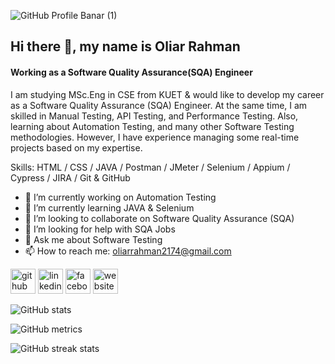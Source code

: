 ![GitHub Profile Banar (1)](https://github.com/user-attachments/assets/984b2ee6-3bc0-49fc-9db9-4a3282c1cf33)
## Hi there 👋, my name is Oliar Rahman
#### Working as a Software Quality Assurance(SQA) Engineer


I am studying MSc.Eng in CSE from KUET & would like to develop my career as a Software Quality Assurance (SQA) Engineer. At the same time, I am skilled in Manual Testing, API Testing, and Performance Testing. Also, learning about Automation Testing, and many other Software Testing methodologies. However, I have experience managing some real-time projects based on my expertise.

Skills: HTML / CSS / JAVA / Postman / JMeter / Selenium / Appium / Cypress / JIRA / Git & GitHub

- 🔭 I’m currently working on Automation Testing 
- 🌱 I’m currently learning JAVA & Selenium 
- 👯 I’m looking to collaborate on Software Quality Assurance (SQA) 
- 🤔 I’m looking for help with SQA Jobs 
- 💬 Ask me about Software Testing 
- 📫 How to reach me: oliarrahman2174@gmail.com 


[<img src='https://cdn.jsdelivr.net/npm/simple-icons@3.0.1/icons/github.svg' alt='github' height='40'>](https://github.com/oliar74)  [<img src='https://cdn.jsdelivr.net/npm/simple-icons@3.0.1/icons/linkedin.svg' alt='linkedin' height='40'>](https://www.linkedin.com/in/oliar-rahman/)  [<img src='https://cdn.jsdelivr.net/npm/simple-icons@3.0.1/icons/facebook.svg' alt='facebook' height='40'>](https://www.facebook.com/oliar.rahman.2174/)  [<img src='https://cdn.jsdelivr.net/npm/simple-icons@3.0.1/icons/icloud.svg' alt='website' height='40'>](https://www.oliarrahman.adspeon.com/)  

![GitHub stats](https://github-readme-stats.vercel.app/api?username=oliar74&show_icons=true)  

![GitHub metrics](https://metrics.lecoq.io/oliar74)  

![GitHub streak stats](https://streak-stats.demolab.com/?user=oliar74)  

